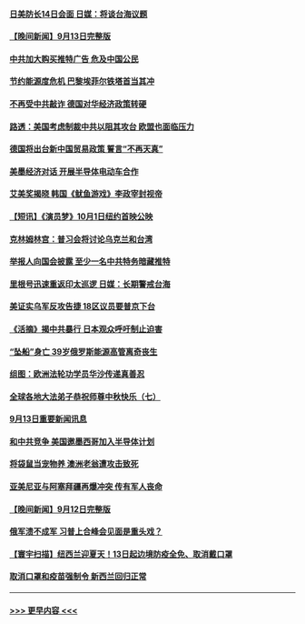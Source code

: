 #### [日美防长14日会面 日媒：将谈台海议题](../pages/prog202/a103527640.md?t=09141201) 
#### [【晚间新闻】9月13日完整版](../pages/prog202/a103527623.md?t=09141201) 
#### [中共加大购买推特广告 危及中国公民](../pages/prog202/a103527461.md?t=09141201) 
#### [节约能源度危机 巴黎埃菲尔铁塔首当其冲](../pages/prog202/a103527482.md?t=09141201) 
#### [不再受中共敲诈 德国对华经济政策转硬](../pages/prog202/a103527484.md?t=09141201) 
#### [路透：美国考虑制裁中共以阻其攻台 欧盟也面临压力](../pages/prog202/a103527434.md?t=09141201) 
#### [德国将出台新中国贸易政策 誓言“不再天真”](../pages/prog202/a103527182.md?t=09141201) 
#### [美墨经济对话 开展半导体电动车合作](../pages/prog202/a103527216.md?t=09141201) 
#### [艾美奖揭晓 韩国《鱿鱼游戏》李政宰封视帝](../pages/prog202/a103527233.md?t=09141201) 
#### [【短讯】《演员梦》10月1日纽约首映公映](../pages/prog202/a103527213.md?t=09141201) 
#### [克林姆林宫：普习会将讨论乌克兰和台湾](../pages/prog202/a103527090.md?t=09141201) 
#### [举报人向国会披露 至少一名中共特务暗藏推特](../pages/prog202/a103526867.md?t=09141201) 
#### [里根号迅速重返印太巡逻 日媒：长期警戒台海](../pages/prog202/a103526856.md?t=09141201) 
#### [美证实乌军反攻告捷 18区议员要普京下台](../pages/prog202/a103526848.md?t=09141201) 
#### [《活摘》揭中共暴行 日本观众呼吁制止迫害](../pages/prog202/a103526681.md?t=09141201) 
#### [“坠船”身亡 39岁俄罗斯能源高管离奇丧生](../pages/prog202/a103526749.md?t=09141201) 
#### [组图：欧洲法轮功学员华沙传递真善忍](../pages/prog202/a103526698.md?t=09141201) 
#### [全球各地大法弟子恭祝师尊中秋快乐（七）](../pages/prog202/a103526673.md?t=09141201) 
#### [9月13日重要新闻讯息](../pages/prog202/a103526671.md?t=09141201) 
#### [和中共竞争 美国邀墨西哥加入半导体计划](../pages/prog202/a103526647.md?t=09141201) 
#### [将袋鼠当宠物养 澳洲老翁遭攻击致死](../pages/prog202/a103526638.md?t=09141201) 
#### [亚美尼亚与阿塞拜疆再爆冲突 传有军人丧命](../pages/prog202/a103526565.md?t=09141201) 
#### [【晚间新闻】9月12日完整版](../pages/prog202/a103526471.md?t=09141201) 
#### [俄军溃不成军 习普上合峰会见面是重头戏？](../pages/prog202/a103526538.md?t=09141201) 
#### [【寰宇扫描】纽西兰迎夏天！13日起边境防疫全免、取消戴口罩](../pages/prog202/a103526495.md?t=09141201) 
#### [取消口罩和疫苗强制令 新西兰回归正常](../pages/prog202/a103526347.md?t=09141201) 

----
#### [ >>> 更早内容 <<< ](../indexes/prog202-earlier.md)

